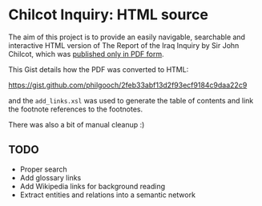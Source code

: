 # Chilcot Inquiry: HTML source

The aim of this project is to provide an easily navigable, searchable and interactive
HTML version of The Report of the Iraq Inquiry by Sir John Chilcot, which
was [published only in PDF form](http://www.iraqinquiry.org.uk/the-report/).

This Gist details how the PDF was converted to HTML:

https://gist.github.com/philgooch/2feb33abf13d2f93ecf9184c9daa22c9

and the `add_links.xsl` was used to generate the table of contents
and link the footnote references to the footnotes.

There was also a bit of manual cleanup :)

## TODO
- Proper search
- Add glossary links
- Add Wikipedia links for background reading
- Extract entities and relations into a semantic network
